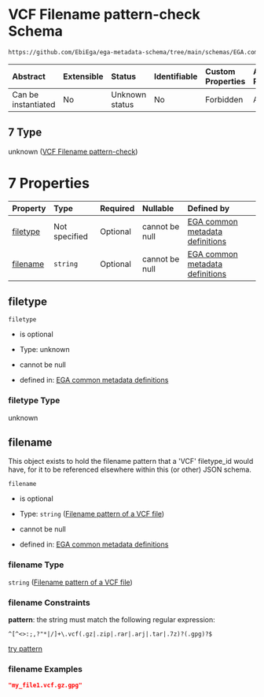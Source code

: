 # VCF Filename pattern-check Schema

```txt
https://github.com/EbiEga/ega-metadata-schema/tree/main/schemas/EGA.common-definitions.json#/definitions/filename-filetype-pattern-check/anyOf/7
```



| Abstract            | Extensible | Status         | Identifiable | Custom Properties | Additional Properties | Access Restrictions | Defined In                                                                                |
| :------------------ | :--------- | :------------- | :----------- | :---------------- | :-------------------- | :------------------ | :---------------------------------------------------------------------------------------- |
| Can be instantiated | No         | Unknown status | No           | Forbidden         | Allowed               | none                | [EGA.common-definitions.json*](../out/EGA.common-definitions.json "open original schema") |

## 7 Type

unknown ([VCF Filename pattern-check](ega-4-definitions-check-filetype-checks-based-on-its-filename-anyof-vcf-filename-pattern-check.md))

# 7 Properties

| Property              | Type          | Required | Nullable       | Defined by                                                                                                                                                                                                                                                                                                                                            |
| :-------------------- | :------------ | :------- | :------------- | :---------------------------------------------------------------------------------------------------------------------------------------------------------------------------------------------------------------------------------------------------------------------------------------------------------------------------------------------------- |
| [filetype](#filetype) | Not specified | Optional | cannot be null | [EGA common metadata definitions](ega-4-definitions-check-filetype-checks-based-on-its-filename-anyof-vcf-filename-pattern-check-properties-filetype.md "https://github.com/EbiEga/ega-metadata-schema/tree/main/schemas/EGA.common-definitions.json#/definitions/filename-filetype-pattern-check/anyOf/7/properties/filetype")                       |
| [filename](#filename) | `string`      | Optional | cannot be null | [EGA common metadata definitions](ega-4-definitions-check-filetype-checks-based-on-its-filename-anyof-vcf-filename-pattern-check-properties-filename-pattern-of-a-vcf-file.md "https://github.com/EbiEga/ega-metadata-schema/tree/main/schemas/EGA.common-definitions.json#/definitions/filename-filetype-pattern-check/anyOf/7/properties/filename") |

## filetype



`filetype`

*   is optional

*   Type: unknown

*   cannot be null

*   defined in: [EGA common metadata definitions](ega-4-definitions-check-filetype-checks-based-on-its-filename-anyof-vcf-filename-pattern-check-properties-filetype.md "https://github.com/EbiEga/ega-metadata-schema/tree/main/schemas/EGA.common-definitions.json#/definitions/filename-filetype-pattern-check/anyOf/7/properties/filetype")

### filetype Type

unknown

## filename

This object exists to hold the filename pattern that a 'VCF' filetype_id would have, for it to be referenced elsewhere within this (or other) JSON schema.

`filename`

*   is optional

*   Type: `string` ([Filename pattern of a VCF file](ega-4-definitions-check-filetype-checks-based-on-its-filename-anyof-vcf-filename-pattern-check-properties-filename-pattern-of-a-vcf-file.md))

*   cannot be null

*   defined in: [EGA common metadata definitions](ega-4-definitions-check-filetype-checks-based-on-its-filename-anyof-vcf-filename-pattern-check-properties-filename-pattern-of-a-vcf-file.md "https://github.com/EbiEga/ega-metadata-schema/tree/main/schemas/EGA.common-definitions.json#/definitions/filename-filetype-pattern-check/anyOf/7/properties/filename")

### filename Type

`string` ([Filename pattern of a VCF file](ega-4-definitions-check-filetype-checks-based-on-its-filename-anyof-vcf-filename-pattern-check-properties-filename-pattern-of-a-vcf-file.md))

### filename Constraints

**pattern**: the string must match the following regular expression: 

```regexp
^[^<>:;,?"*|/]+\.vcf(.gz|.zip|.rar|.arj|.tar|.7z)?(.gpg)?$
```

[try pattern](https://regexr.com/?expression=%5E%5B%5E%3C%3E%3A%3B%2C%3F%22\*%7C%2F%5D%2B%5C.vcf\(.gz%7C.zip%7C.rar%7C.arj%7C.tar%7C.7z\)%3F\(.gpg\)%3F%24 "try regular expression with regexr.com")

### filename Examples

```json
"my_file1.vcf.gz.gpg"
```
